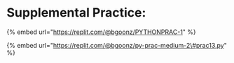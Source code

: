 # Supplemental Practice:

{% embed url="https://replit.com/@bgoonz/PYTHONPRAC-1" %}

{% embed url="https://replit.com/@bgoonz/py-prac-medium-2\#prac13.py" %}
